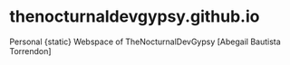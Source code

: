 # thenocturnaldevgypsy.github.io
Personal {static} Webspace of TheNocturnalDevGypsy [Abegail Bautista Torrendon]